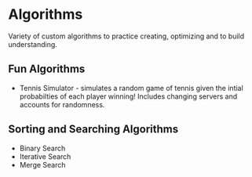 # Algorithms
Variety of custom algorithms to practice creating, optimizing and to build understanding.

## Fun Algorithms

* Tennis Simulator - simulates a random game of tennis given the intial probabilties of each player winning! Includes changing servers and accounts for randomness.

## Sorting and Searching Algorithms

* Binary Search
* Iterative Search
* Merge Search
